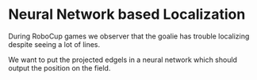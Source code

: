 # Neural Network based Localization
During RoboCup games we observer that the goalie has trouble localizing despite seeing a lot of lines.

We want to put the projected edgels in a neural network which should output the position on the field.
